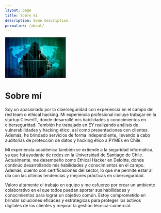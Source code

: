 ```yaml
---
layout: page
title: Sobre mí
description: Some description.
permalink: /about/
---
```


<img class="img-rounded" src="/assets/img/uploads/profile2.jpg" alt="Felipe Canales Cayuqueo" width="200">

# Sobre mí

Soy un apasionado por la ciberseguridad con experiencia en el campo del red team o ethical hacking. Mi experiencia profesional incluye trabajar en la startup CleverIT, donde desarrollé mis habilidades y conocimientos en ciberseguridad. También he trabajado en EY realizando análisis de vulnerabilidades y hacking ético, así como presentaciones con clientes. Además, he brindado servicios de forma independiente, llevando a cabo auditorías de protección de datos y hacking ético a PYMEs en Chile.

Mi experiencia académica también se extiende a la seguridad informática, ya que fui ayudante de redes en la Universidad de Santiago de Chile. Actualmente, me desempeño como Ethical Hacker en Deloitte, donde continúo desarrollando mis habilidades y conocimientos en el campo. Además, cuento con certificaciones del sector, lo que me permite estar al día con las últimas tendencias y mejores prácticas en ciberseguridad.

Valoro altamente el trabajo en equipo y me esfuerzo por crear un ambiente colaborativo en el que todos puedan aportar sus habilidades y conocimientos para lograr un objetivo común. Estoy comprometido en brindar soluciones eficaces y estratégicas para proteger los activos digitales de los clientes y mejorar la gestión técnica-comercial.
